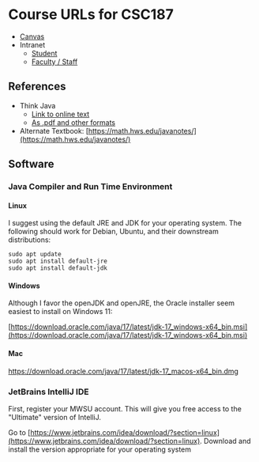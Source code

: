 # Course URLs for CSC187

* [Canvas](https://missouriwestern.instructure.com/)
* Intranet
  * [Student](https://intranet.missouriwestern.edu/students/)
  * [Faculty / Staff](https://intranet.missouriwestern.edu/faculty-staff/)

## References

* Think Java
  * [Link to online text](https://greenteapress.com/thinkjava7/html/)
  * [As .pdf and other formats](https://open.umn.edu/opentextbooks/textbooks/285)
* Alternate Textbook: [https://math.hws.edu/javanotes/](https://math.hws.edu/javanotes/)

## Software

### Java Compiler and Run Time Environment

#### Linux

I suggest using the default JRE and JDK for your operating system.  The following should work for Debian, Ubuntu, and their downstream distributions:

    sudo apt update
    sudo apt install default-jre
    sudo apt install default-jdk

#### Windows

Although I favor the openJDK and openJRE, the Oracle installer seem easiest to install on Windows 11:

[https://download.oracle.com/java/17/latest/jdk-17_windows-x64_bin.msi](https://download.oracle.com/java/17/latest/jdk-17_windows-x64_bin.msi)

#### Mac

[https://download.oracle.com/java/17/latest/jdk-17_macos-x64_bin.dmg ](https://download.oracle.com/java/17/latest/jdk-17_macos-x64_bin.dmg )

### JetBrains IntelliJ IDE

First, register your MWSU account.  This will give you free access to the "Ultimate" version of IntelliJ.

Go to [https://www.jetbrains.com/idea/download/?section=linux](https://www.jetbrains.com/idea/download/?section=linux).  Download and install the version appropriate for your operating system